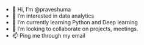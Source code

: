 - 👋 Hi, I’m @praveshuma 
- 👀 I’m interested in data analytics
- 🌱 I’m currently learning Python and Deep learning
- 💞️ I’m looking to collaborate on projects, meetings.
- 📫 Ping me through my email

<!---
praveshuma/praveshuma is a ✨ special ✨ repository because its `README.md` (this file) appears on your GitHub profile.
You can click the Preview link to take a look at your changes.
--->
